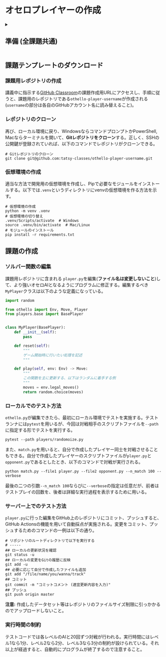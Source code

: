 オセロプレイヤーの作成
===

<details>
<summary>

準備 (全課題共通)
---

</summary>

### GitHubのアカウントを作成

<https://github.com/>にアクセスしてアカウントを作成する。

### Gitクライアントのインストール (Windows向け)

Windowsの場合にはGitが最初からインストールされていないので、

- [Git for Windows](https://gitforwindows.org/)

を各自のコンピュータにインストールする。インストール後、コマンドプロンプトかPowerShellを実行して、

- `git`
- `ssh-keygen`

の2つのコマンドが認識されるかどうかを確認する。認識されない場合にはWindowsを再起動する。

### Gitクライアントのインストール (Mac向け)

Macの場合は工場出荷時時点で既にGitがインストールされている。ターミナルを開いて

- `git`
- `ssh-keygen`

の2つのコマンドが認識されるかどうかを確認する。

### SSHキーの登録

現在、GitHubはSSHの認証鍵を使わないとプライベートレポジトリをダウンロードできないので、SSHキーをGitHubアカウントに登録する。

Windows/Macともに、以下のコマンドで4096ビット長のRSA鍵を作成する。

```shell
# SSHキーペア(秘密鍵と公開鍵)の作成。以下のコマンドは4096bit長のRSA暗号を用いる
ssh-keygen -t rsa -b 4096
```

途中、パスワードの入力などを求められるが、特に不要なら入力する必要はない。

コマンドが正しく実行されると、ホームディレクトリの`.ssh`ディレクトリ内に`id_rsa`と`id_rsa.pub`の二つのファイルが生成される。この二つのうち、`id_rsa`の方は秘密鍵、`id_rsa.pub`の方は公開鍵のファイルである。サーバーに登録して良いのは公開鍵の方だけなので注意すること。

公開鍵のファイル`id_rsa.pub`を何らかのエディタで開いて、その内容をコピーする。GitHubに移動し、右上のユーザアイコンをクリックし「Settings」を選ぶ。その後、「SSH and GPG keys」を左のメニューから選び、「SSH Keys」の右にある「New SSH key」ボタンを押して、現れるテキストボックスに先ほど`id_rsa.pub`からコピーした内容を貼り付けて、「Add SSH key」を押す。

</details>

課題テンプレートのダウンロード
---

### 課題用レポジトリの作成

講義中に指示する[GitHub Classroom](https://classroom.github.com/classrooms)の課題作成用URLにアクセスし、手順に従うと、課題用のレポジトリである`othello-player-username`が作成される (`username`の部分は各自のGitHubアカウント名に読み替えること)。

### レポジトリのクローン

再び、ローカル環境に戻り、WindowsならコマンドプロンプトかPowerShell, Macならターミナルを開いて、**Gitレポジトリをクローン**する。正しく、SSHの公開鍵が登録されていれば、以下のコマンドでレポジトリがクローンできる。

```shell
# Gitレポジトリのクローン
git clone git@github.com:tatsy-classes/othello-player-username.git
```

### 仮想環境の作成

適当な方法で開発用の仮想環境を作成し、Pipで必要なモジュールをインストールする。以下では`.venv`というディレクトリにvenvの仮想環境を作る方法を示す。

```shell
# 仮想環境の作成
python -m venv .venv
# 仮想環境の切り替え
.venv/Scripts/activate  # Windows
source .venv/bin/activate  # Mac/Linux
# モジュールのインストール
pip install -r requirements.txt
```

課題の作成
---

### ソルバー関数の編集

課題用レポジトリに含まれる `player.py`を編集(**ファイル名は変更しないこと**)して、より強いオセロAIとなるようにプログラムに修正する。編集するべき`MyPlayer`クラスは以下のような定義になっている。

```python
import random

from othello import Env, Move, Player
from players.base import BasePlayer


class MyPlayer(BasePlayer):
    def __init__(self):
        pass

    def reset(self):
        """
        ゲーム開始時に行いたい処理を記述
        """

    def play(self, env: Env) -> Move:
        """
        この関数を主に更新する、以下はランダムに着手する例
        """
        moves = env.legal_moves()
        return random.choice(moves)
```

### ローカルでのテスト方法

`othello.py`が編集できたら、最初にローカル環境でテストを実施する。テストランナには`pytest`を用いるが、今回は対戦相手のスクリプトファイルを`--path`に指定する形でテストを実行する。

```shell
pytest --path players/randomoize.py
```

また、`match.py`を用いると、自分で作成したプレイヤー同士を対戦させることもできる。自分で作成したプレイヤーのスクリプトファイルが`player.py`と`opponent.py`であるとしたとき、以下のコマンドで対戦が実行される。

```shell
python match.py --file1 player.py --file2 opponent.py --n_match 100 --verbose
```

最後の二つの引数`--n_match 100`ならびに`--verbose`の指定は任意だが、前者はテストプレイの回数を、後者は詳細な実行過程を表示するために用いる。

### サーバー上でのテスト方法

`player.py`に行った編集をGitHub上のレポジトリにコミット、プッシュすると、GitHub Actionsの機能を用いて自動採点が実施される。変更をコミット、プッシュするためのコマンドの一例は以下の通り。

```shell
# リポジトリのルートディレクトリで以下を実行する
# -----
## ローカルの更新状況を確認
git status -u
## ローカルの変更をGitの履歴に反映
git add -u
## 必要に応じて自分で作成したファイルも追加
git add "/file/name/you/wanna/track"
## コミット
git commit -m "コミットコメント (適宜更新内容を入力)"
## プッシュ
git push origin master
```

**注意:** 作成したデータセット等はレポジトリのファイルサイズ制限に引っかかるのでアップロードしないこと。

### 実行時間の制約

テストコードでは各レベルのAIと20回ずつ対戦が行われる。実行時間にはレベル1なら1分、レベル2なら2分、レベル3なら3分の制約が設けられている。それ以上が経過すると、自動的にプログラムが終了するので注意すること。

